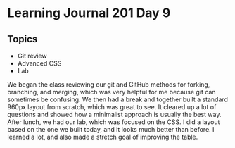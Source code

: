 # Learning Journal 201 Day 9

## Topics

- Git review
- Advanced CSS
- Lab

We began the class reviewing our git and GitHub methods for forking, branching, and merging, which was very helpful for me because git can sometimes be confusing.  We then had a break and together built a standard 960px layout from scratch, which was great to see.  It cleared up a lot of questions and showed how a minimalist approach is usually the best way.  After lunch, we had our lab, which was focused on the CSS.  I did a layout based on the one we built today, and it looks much better than before.  I learned a lot, and also made a stretch goal of improving the table.
